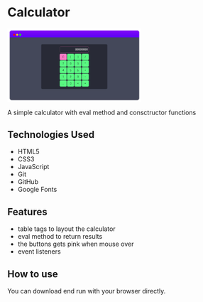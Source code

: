 # Calculator 
<img align="center" width="60%" margin-bottom="80px" src="https://github.com/FelipeFeitosaDev/calculator/blob/master/assets/img/calculator-cover.png" style="max-width:100%;">

A simple calculator with eval method and consctructor functions

## Technologies Used

* HTML5
* CSS3
* JavaScript
* Git
* GitHub
* Google Fonts

## Features

- table tags to layout the calculator
- eval method to return results 
- the buttons gets pink when mouse over
- event listeners


## How to use

You can download end run with your browser directly.
